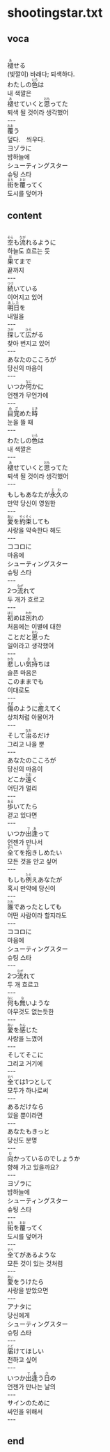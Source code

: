 <h1>shootingstar.txt</h1>
<h2>voca</h2><br>
<Ruby>褪<rt>あ</rt></Ruby>せる<br>
(빛깔이) 바래다; 퇴색하다.<br>
わたしの<Ruby>色<rt>いろ</rt></Ruby>は<br>
내 색깔은<br>
<Ruby>褪<rt>あ</rt></Ruby>せていくと<Ruby>思<rt>おも</rt></Ruby>ってた<br>
퇴색 될 것이라 생각했어<br>
---<br>
<Ruby>覆<rt>おお</rt></Ruby>う<br>
덮다.　씌우다.<br>
ヨゾラに<br>
밤하늘에<br>
シューティングスター<br>
슈팅 스타<br>
<Ruby>街<rt>まち</rt></Ruby>を<Ruby>覆<rt>おお</rt></Ruby>ってく<br>
도시를 덮어가<br>
<h2>content</h2><br>
<Ruby>空<rt>そら</rt></Ruby>も<Ruby>流<rt>なが</rt></Ruby>れるように<br>
하늘도 흐르는 듯<br>
<Ruby>果<rt>は</rt></Ruby>てまで<br>
끝까지<br>
---<br>
<Ruby>続<rt>つづ</rt></Ruby>いている<br>
이어지고 있어<br>
<Ruby>明日<rt>あした</rt></Ruby>を<br>
내일을<br>
---<br>
<Ruby>探<rt>さが</rt></Ruby>して<Ruby>広<rt>ひろ</rt></Ruby>がる<br>
찾아 번지고 있어<br>
---<br>
あなたのこころが<br>
당신의 마음이<br>
---<br>
いつか<Ruby>何<rt>なに</rt></Ruby>かに<br>
언젠가 무언가에<br>
---<br>
<Ruby>目覚<rt>めざ</rt></Ruby>めた<Ruby>時<rt>とき</rt></Ruby><br>
눈을 뜰 때<br>
---<br>
わたしの<Ruby>色<rt>いろ</rt></Ruby>は<br>
내 색깔은<br>
---<br>
<Ruby>褪<rt>あ</rt></Ruby>せていくと<Ruby>思<rt>おも</rt></Ruby>ってた<br>
퇴색 될 것이라 생각했어<br>
---<br>
もしもあなたが<Ruby>永久<rt>とわ</rt></Ruby>の<br>
만약 당신이 영원한<br>
---<br>
<Ruby>愛<rt>あい</rt></Ruby>を<Ruby>約束<rt>やくそく</rt></Ruby>しても<br>
사랑을 약속한다 해도<br>
---<br>
ココロに<br>
마음에<br>
シューティングスター<br>
슈팅 스타<br>
---<br>
2つ<Ruby>流<rt>なが</rt></Ruby>れて<br>
두 개가 흐르고<br>
---<br>
<Ruby>初<rt>はじ</rt></Ruby>めは<Ruby>別<rt>わか</rt></Ruby>れの<br>
처음에는 이별에 대한<br>
ことだと<Ruby>思<rt>おも</rt></Ruby>った<br>
일이라고 생각했어<br>
---<br>
<Ruby>悲<rt>かな</rt></Ruby>しい<Ruby>気持<rt>きも</rt></Ruby>ちは<br>
슬픈 마음은<br>
このままでも<br>
이대로도<br>
---<br>
<Ruby>傷<rt>きず</rt></Ruby>のように<Ruby>癒<rt>い</rt></Ruby>えてく<br>
상처처럼 아물어가<br>
---<br>
そして<Ruby>治<rt>なお</rt></Ruby>るだけ<br>
그리고 나을 뿐<br>
---<br>
あなたのこころが<br>
당신의 마음이<br>
どこか<Ruby>遠<rt>とお</rt></Ruby>く<br>
어딘가 멀리<br>
---<br>
<Ruby>歩<rt>ある</rt></Ruby>いてたら<br>
걷고 있다면<br>
---<br>
いつか<Ruby>出逢<rt>であ</rt></Ruby>って<br>
언젠가 만나서<br>
<Ruby>全<rt>すべ</rt></Ruby>てを<Ruby>抱<rt>だ</rt></Ruby>きしめたい<br>
모든 것을 안고 싶어<br>
---<br>
もしも<Ruby>例<rt>たと</rt></Ruby>えあなたが<br>
혹시 만약에 당신이<br>
---<br>
<Ruby>誰<rt>だれ</rt></Ruby>であったとしても<br>
어떤 사람이라 할지라도<br>
---<br>
ココロに<br>
마음에<br>
シューティングスター<br>
슈팅 스타<br>
---<br>
2つ<Ruby>流<rt>なが</rt></Ruby>れて<br>
두 개 흐르고<br>
---<br>
<Ruby>何<rt>なに</rt></Ruby>も<Ruby>無<rt>な</rt></Ruby>いような<br>
아무것도 없는듯한<br>
---<br>
<Ruby>愛<rt>あい</rt></Ruby>を<Ruby>感<rt>かん</rt></Ruby>じた<br>
사랑을 느꼈어<br>
---<br>
そしてそこに<br>
그리고 거기에<br>
---<br>
<Ruby>全<rt>すべ</rt></Ruby>ては1つとして<br>
모두가 하나로써<br>
---<br>
あるだけなら<br>
있을 뿐이라면<br>
---<br>
あなたもきっと<br>
당신도 분명<br>
---<br>
<Ruby>向<rt>む</rt></Ruby>かっているのでしょうか<br>
향해 가고 있을까요?<br>
---<br>
ヨゾラに<br>
밤하늘에<br>
シューティングスター<br>
슈팅 스타<br>
---<br>
<Ruby>街<rt>まち</rt></Ruby>を<Ruby>覆<rt>おお</rt></Ruby>ってく<br>
도시를 덮어가<br>
---<br>
<Ruby>全<rt>すべ</rt></Ruby>てがあるような<br>
모든 것이 있는 것처럼<br>
---<br>
<Ruby>愛<rt>あい</rt></Ruby>をうけたら<br>
사랑을 받았으면<br>
---<br>
アナタに<br>
당신에게<br>
シューティングスター<br>
슈팅 스타<br>
---<br>
<Ruby>届<rt>とど</rt></Ruby>けてほしい<br>
전하고 싶어<br>
---<br>
いつか<Ruby>出逢<rt>であ</rt></Ruby>う<Ruby>日<rt>ひ</rt></Ruby>の<br>
언젠가 만나는 날의<br>
---<br>
サインのために<br>
싸인을 위해서<br>
---<br>
<h2>end</h2>
